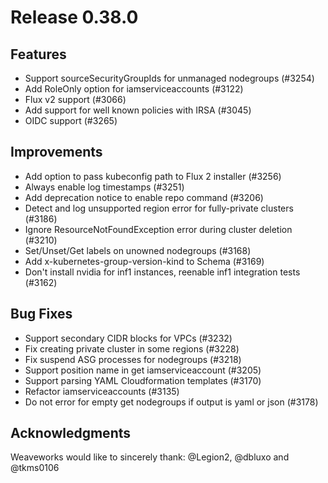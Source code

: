 # Release 0.38.0

## Features

- Support sourceSecurityGroupIds for unmanaged nodegroups (#3254)
- Add RoleOnly option for iamserviceaccounts (#3122)
- Flux v2 support (#3066)
- Add support for well known policies with IRSA (#3045) 
- OIDC support (#3265)

## Improvements

- Add option to pass kubeconfig path to Flux 2 installer (#3256)
- Always enable log timestamps (#3251)
- Add deprecation notice to enable repo command (#3206)
- Detect and log unsupported region error for fully-private clusters (#3186)
- Ignore ResourceNotFoundException error during cluster deletion (#3210)
- Set/Unset/Get labels on unowned nodegroups (#3168)
- Add x-kubernetes-group-version-kind to Schema (#3169)
- Don't install nvidia for inf1 instances, reenable inf1 integration tests (#3162)

## Bug Fixes

- Support secondary CIDR blocks for VPCs (#3232)
- Fix creating private cluster in some regions (#3228)
- Fix suspend ASG processes for nodegroups (#3218)
- Support position name in get iamserviceaccount (#3205)
- Support parsing YAML Cloudformation templates (#3170)
- Refactor iamserviceaccounts  (#3135)
- Do not error for empty get nodegroups if output is yaml or json (#3178)

## Acknowledgments
Weaveworks would like to sincerely thank:
 @Legion2, @dbluxo and @tkms0106
